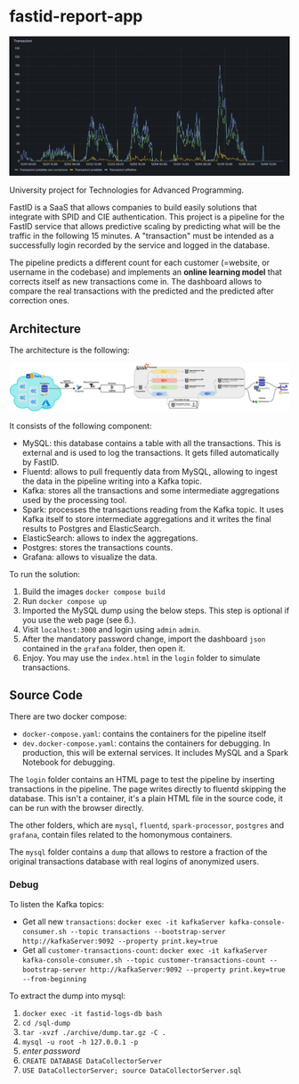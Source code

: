 # fastid-report-app

![Transactions Chart](chart.jpg)

University project for Technologies for Advanced Programming.

FastID is a SaaS that allows companies to build easily solutions that integrate with SPID and CIE authentication.
This project is a pipeline for the FastID service that allows predictive scaling by predicting what will be the traffic in the following 15 minutes.
A "transaction" must be intended as a successfully login recorded by the service and logged in the database.

The pipeline predicts a different count for each customer (=website, or username in the codebase) and implements an **online learning model** that corrects itself as new transactions come in. The dashboard allows to compare the real transactions with the predicted and the predicted after correction ones.

## Architecture

The architecture is the following:

![Architecture Diagram](image.jpg)

It consists of the following component:
- MySQL: this database contains a table with all the transactions. This is external and is used to log the transactions. It gets filled automatically by FastID.
- Fluentd: allows to pull frequently data from MySQL, allowing to ingest the data in the pipeline writing into a Kafka topic.
- Kafka: stores all the transactions and some intermediate aggregations used by the processing tool.
- Spark: processes the transactions reading from the Kafka topic. It uses Kafka itself to store intermediate aggregations and it writes the final results to Postgres and ElasticSearch.
- ElasticSearch: allows to index the aggregations.
- Postgres: stores the transactions counts.
- Grafana: allows to visualize the data.

To run the solution:
1. Build the images `docker compose build` 
2. Run `docker compose up`
3. Imported the MySQL dump using the below steps. This step is optional if you use the web page (see 6.).
4. Visit `localhost:3000` and login using `admin` `admin`.
5. After the mandatory password change, import the dashboard `json` contained in the `grafana` folder, then open it.
6. Enjoy. You may use the `index.html` in the `login` folder to simulate transactions.

## Source Code

There are two docker compose:
- `docker-compose.yaml`: contains the containers for the pipeline itself
- `dev.docker-compose.yaml`: contains the containers for debugging. In production, this will be external services. It includes MySQL and a Spark Notebook for debugging.

The `login` folder contains an HTML page to test the pipeline by inserting transactions in the pipeline. The page writes directly to fluentd skipping the database. This isn't a container, it's a plain HTML file in the source code, it can be run with the browser directly.

The other folders, which are `mysql`, `fluentd`, `spark-processor`, `postgres` and `grafana`, contain files related to the homonymous containers.

The `mysql` folder contains a `dump` that allows to restore a fraction of the original transactions database with real logins of anonymized users.

### Debug

To listen the Kafka topics:
- Get all new `transactions`: `docker exec -it kafkaServer kafka-console-consumer.sh --topic transactions --bootstrap-server http://kafkaServer:9092 --property print.key=true`
- Get all `customer-transactions-count`: `docker exec -it kafkaServer kafka-console-consumer.sh --topic customer-transactions-count --bootstrap-server http://kafkaServer:9092 --property print.key=true --from-beginning`

To extract the dump into mysql:
1. `docker exec -it fastid-logs-db bash`
2. `cd /sql-dump`
3. `tar -xvzf ./archive/dump.tar.gz -C .`
4. `mysql -u root -h 127.0.0.1 -p`
5. *enter password*
6. `CREATE DATABASE DataCollectorServer`
7. `USE DataCollectorServer; source DataCollectorServer.sql`

